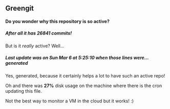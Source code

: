 ## Greengit

#### Do you wonder why this repository is so active?

##### After all it has 26841 commits!

But is it *really* active? Well...

##### Last update was on Sun Mar 6 at 5:25:10 when those lines were... generated

Yes, generated, because it certainly helps a lot to have such an active repo!

Oh and there was **27%** disk usage on the machine
where there is the cron updating this file.

Not the best way to monitor a VM in the cloud but it works! :)
